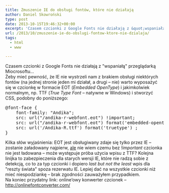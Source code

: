 ```yaml
---
title: Zmuszenie IE do obsługi fontów, które nie działają
author: Daniel Skowroński
type: post
date: 2013-10-15T19:46:32+00:00
excerpt: 'Czasem czcionki z Google Fonts nie działają z &quot;wspaniałą&quot; przeglądarką Miocrosoftu...  Na szczęście jest sposób by się przed tym ustrzec! &nbsp;&nbsp;'
url: /2013/10/zmuszenie-ie-do-obslugi-fontow-ktore-nie-dzialaja/
tags:
  - html
  - www

---
```

Czasem czcionki z Google Fonts nie działają z "wspaniałą" przeglądarką Miocrosoftu&#8230;  
Żeby mieć pewność, że IE nie wystrzeli nam z brakiem obsługi niektórych fontów (na jednej stronie jeden mi działał, a drugi &#8211; nie) warto wyposażyć się w czcionkę w formacie EOT (_Embedded OpenType_) i jakimkolwiek normalnym, np. TTF (_True Type Font_ &#8211; natywne w Windows) i stworzyć CSS, podobny do poniższego:

<pre>@font-face {
	font-family: "Andika";
	src: url("/andika-r-webfont.eot") !important;
	src: url("/andika-r-webfont.eot") format('embedded-opentype');
	src: url('/Andika-R.ttf') format('truetype') ;			
}</pre>

Kilka słów wyjaśnienia: EOT jest obsługiwany zdaje się tylko przez IE &#8211; zostanie załadowany najpierw, <u>ale</u> nie wiem czemu bez _!important_ czcionka nie jest ładowana &#8211; może występuje próba użycia wpisu z TTF? Kolejna linijka to zabezpieczenia dla starych wersji IE, które nie radzą sobie z detekcją, co to za typ czcionki i dopiero _last but not the least_ wpis dla "reszty świata" spoza rezerwatu IE. Lepiej dać na wszystkie czcionki niż mieć niespodziankę &#8211; brak zgodności zauważyłem przypadkiem.  
Na koniec przydatny link: online&#8217;owy konwerter czcionek &#8211; http://onlinefontconverter.com/